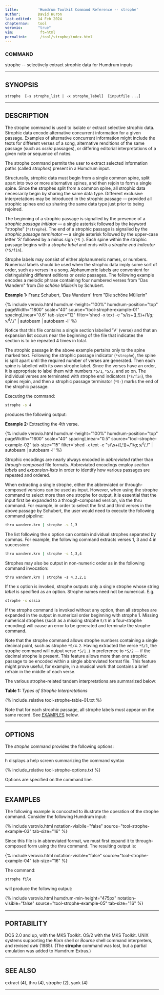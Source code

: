 ```yaml
---
title:         'Humdrum Toolkit Command Reference -- strophe'
author:        David Huron
last-edited:   14 Feb 2024
chapternav:    tool
verovio:       "true"
vim:            ft=html
permalink:      /tool/strophe/index.html
---
```


### COMMAND

<span class="tool">strophe</span> -- selectively extract strophic
data for Humdrum inputs

------------------------------------------------------------------------

## SYNOPSIS ##

`strophe  [-s strophe_list | -x strophe_label]  [inputfile ...]`

------------------------------------------------------------------------

## DESCRIPTION ##

The <span class="tool">strophe</span> command is used to isolate
or extract selective strophic data. Strophic data encode alternative
concurrent information for a given passage. Examples of alternative
concurrent information might include the texts for different verses
of a song, alternative renditions of the same passage (such as
*ossia* passages), or differing editorial interpretations of a given
note or sequence of notes.

The <span class="tool">strophe</span> command permits the user to
extract selected information paths (called *strophes*) present in
a Humdrum input.

Structurally, strophic data must begin from a single common spine,
split apart into two or more alternative spines, and then rejoin
to form a single spine. Since the strophes split from a common
spine, all strophic data necessarily begin by sharing the same data
type. Different exclusive interpretations may be introduced in the
strophic passage &mdash; provided all strophic spines end up sharing
the same data type just prior to being rejoined.

The beginning of a strophic passage is signalled by the presence
of a *strophic passage initiator* &mdash; a single asterisk followed
by the keyword "strophe" (`*strophe`). The end of a strophic passage
is signalled by the *strophic passage terminator* &mdash; a single
asterisk followed by the upper-case letter 'S' followed by a minus
sign (`*S-`). Each spine within the strophic passage begins with a
*strophe label* and ends with a *strophe end indicator* (`*S/fin`).

Strophe labels may consist of either alphanumeric names, or numbers.
Numerical labels should be used when the strophic data imply some
sort of order, such as verses in a song. Alphanumeric labels are
convenient for distinguishing different editions or *ossia* passages.
The following example encodes a melodic phrase containing four
numbered verses from "Das Wandern" from *Die schöne Müllerin* by
Schubert.

**Example 1:** Franz Schubert, 'Das Wandern' from "Die schöne Müllerin"

{% include verovio.html
	humdrum-height="100%"
	humdrum-position="top"
	pageWidth="1800"
	scale="40"
	source="tool-strophe-example-01"
	spacingLinear="0.6"
	tab-size="12"
	filter='shed -x text -e "s/\\s+([,!])+/$1/g; s/^[%|]$/./" | autobeam | autobeam -l'
%}
<script type="application/x-humdrum" id="tool-strophe-example-01">
{% include_relative tool-strophe-example-01.txt %}
</script>

Notice that this file contains a single section labelled 'V' (verse)
and that an expansion list occurs near the beginning of the file
that indicates the section is to be repeated 4 times in total.

The strophic passage in the above example pertains only to the spine
marked <span class="rep">text</span>. Following the strophic passage
indicator (`*strophe`), the spine is split apart until the required
number of verses are generated. Then each spine is labelled with
its own strophe label. Since the verses have an order, it is
appropriate to label them with numbers:`*S/1`, `*S/2`, and so on. The
individual verses are terminated with strophe end indicators
(`*S/fin`), the spines rejoin, and then a strophic passage terminator
(`*S-`) marks the end of the strophic passage.

Executing the command:

```bash
strophe -s 4
```

produces the following output:


**Example 2:** Extracting the 4th verse.

{% include verovio.html
	humdrum-height="100%"
	humdrum-position="top"
	pageWidth="1600"
	scale="40"
	spacingLinear="0.5"
	source="tool-strophe-example-02"
	tab-size="15"
	filter='shed -x text -e "s/\\s+([,!])+/$1/g; s/^[%|]$/./" | autobeam | autobeam -l'
%}
<script type="application/x-humdrum" id="tool-strophe-example-02">
{% include_relative tool-strophe-example-02.txt %}
</script>

Strophic encodings are nearly always encoded in *abbreviated* rather
than *through-composed* file formats. Abbreviated encodings employ
*section labels* and *expansion-lists* in order to identify how
various passages are repeated and ordered.

When extracting a single strophe, either the abbreviated or
through-composed versions can be used as input. However, when using
the <span class="tool">strophe</span> command to select more than
one strophe for output, it is essential that the input first be
expanded to a through-composed version, via the <span
class="tool">thru</span> command. For example, in order to select
the first and third verses in the above passage by Schubert, the
user would need to execute the following command pipeline:

```bash
thru wandern.krn | strophe -s 1,3
```

The list following the <span class="option">s</span> option can
contain individual strophes separated by commas. For example, the
following command extracts verses 1, 3 and 4 in succession:

```bash
thru wandern.krn | strophe -s 1,3,4
```

Strophes may also be output in non-numeric order as in the following
command invocation:

```
thru wandern.krn | strophe -s 4,3,2,1
```

If the <span class="option">x</span> option is invoked, <span
class="tool">strophe</span> outputs only a single strophe whose
string *label* is specified as an option. Strophe names need not
be numerical. E.g.

```bash
strophe -x ossia
```

If the <span class="tool">strophe</span> command is invoked without
any option, then all strophes are expanded in the output in numerical
order beginning with strophe 1. Missing numerical strophes (such
as a missing strophe `S/3` in a four-strophe encoding) will cause
an error to be generated and terminate the <span
class="tool">strophe</span> command.

Note that the <span class="tool">strophe</span> command allows
strophe numbers containing a single decimal point, such as strophe
`*S/4.2`. Having extracted the verse `*S/1`, the <span
class="tool">strophe</span> command will output verse `*S/1.1` in
preference to `*S/2` &mdash; if the decimal strophe is present.
This feature allows more than one strophic passage to be encoded
within a single abbreviated format file. This feature might prove
useful, for example, in a musical work that contains a brief refrain
in the middle of each verse.

The various strophe-related tandem interpretations are summarized below:

**Table 1:** *Types of Strophe Interpretations*

{% include_relative tool-strophe-table-01.txt %}

Note that for each strophic passage, all strophe labels must appear on
the same record. See [EXAMPLES](#EXAMPLES) below.

------------------------------------------------------------------------

## OPTIONS ##

The *strophe* command provides the following options:

--------------------- -------------------------------------------------------
<span class="option">h</span>                displays a help screen summarizing the command syntax

{% include_relative tool-strophe-options.txt %}

Options are specified on the command line.

------------------------------------------------------------------------

<a name="EXAMPLES"></a>

## EXAMPLES ##

The following example is concocted to illustrate the operation of
the <span class="tool">strophe</span> command. Consider the following
Humdrum input:

{% include verovio.html
	notation-visibile="false"
	source="tool-strophe-example-03"
	tab-size="16"
%}
<script type="application/x-humdrum" id="tool-strophe-example-03">
{% include_relative tool-strophe-example-03.txt %}
</script>

Since this file is in abbreviated format, we must first expand it
to through-composed form using the <span class="tool">thru</span>
command. The resulting output is:

{% include verovio.html
	notation-visible="false"
	source="tool-strophe-example-04"
	tab-size="16"
%}
<script type="application/x-humdrum" id="tool-strophe-example-04">
{% include_relative tool-strophe-example-04.txt %}
</script>

The command:

```bash
strophe file
```

will produce the following output:

{% include verovio.html
	humdrum-min-height="475px"
	notation-visible="false"
	source="tool-strophe-example-05"
	tab-size="16"
%}
<script type="application/x-humdrum" id="tool-strophe-example-05">
{% include_relative tool-strophe-example-05.txt %}
</script>


------------------------------------------------------------------------

## PORTABILITY ##

DOS 2.0 and up, with the MKS Toolkit. OS/2 with the MKS Toolkit. UNIX
systems supporting the *Korn* shell or *Bourne* shell command
interpreters, and revised *awk* (1985). (The **strophe** command was
lost, but a partial emulation was added to Humdrum Extras.)

------------------------------------------------------------------------

## SEE ALSO ##

<span class="tool">extract</span> (4), <span class="tool">thru</span> (4), strophe (2),  <span class="tool">yank</span> (4)

------------------------------------------------------------------------



